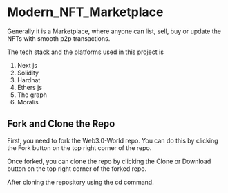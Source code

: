 # Modern_NFT_Marketplace
Generally it is a Marketplace, where anyone can list, sell, buy or update the NFTs with smooth p2p transactions.

The tech stack and the platforms used in this project is 
1. Next js
2. Solidity
3. Hardhat
4. Ethers js
5. The graph
6. Moralis 

## Fork and Clone the Repo
First, you need to fork the Web3.0-World repo. You can do this by clicking the Fork button on the top right corner of the repo.

Once forked, you can clone the repo by clicking the Clone or Download button on the top right corner of the forked repo.

After cloning the repository using the cd <folder-name> command.

